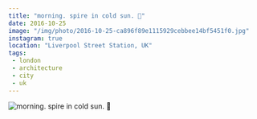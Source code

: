 ```yaml
---
title: "morning. spire in cold sun. 🌟"
date: 2016-10-25
image: "/img/photo/2016-10-25-ca896f89e1115929cebbee14bf5451f0.jpg"
instagram: true
location: "Liverpool Street Station, UK"
tags:
 - london
 - architecture
 - city
 - uk
---
```


![morning. spire in cold sun. 🌟](/img/photo/2016-10-25-ca896f89e1115929cebbee14bf5451f0.jpg)
